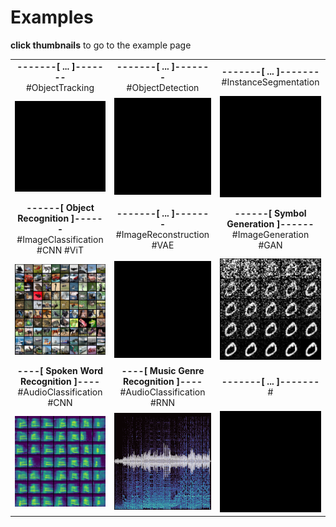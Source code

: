 # Examples



**click thumbnails** to go to the example page

| | | |
|:---:|:---:|:---:|
| **-------[ ... ]-------**</br>#ObjectTracking | **-------[ ... ]-------**</br>#ObjectDetection | **-------[ ... ]-------**</br>#InstanceSegmentation |
| <img src="blacksquare.jpeg" width=200px> | <img src="blacksquare.jpeg" width=200px>  | <img src="blacksquare.jpeg" width=200px> |
| **------[ Object Recognition ]------**</br>#ImageClassification #CNN #ViT | **-------[ ... ]-------**</br>#ImageReconstruction #VAE | **------[ Symbol Generation ]------**</br>#ImageGeneration #GAN |
| [<img src="image_classification/media/cifar10_grid.png" width=200px>](image_classification/README.md) | <img src="blacksquare.jpeg" width=200px> | [<img src="image_generation/media/digit_generation.png" width=200px>](image_generation/README.md)  |
| **----[ Spoken Word Recognition ]----**</br>#AudioClassification #CNN | **----[ Music Genre Recognition ]----**</br>#AudioClassification #RNN  | **-------[ ... ]-------**</br># |
| [<img src="audio_classification_cnn/media/thumbnail_spectrogram_grid7.png" width=200px>](audio_classification_cnn/README.md) | [<img src="audio_classification_cnn/media/thumbnail_spectrowave.png" width=200px>](audio_classification_rnn/README.md)  | <img src="blacksquare.jpeg" width=200px> |

